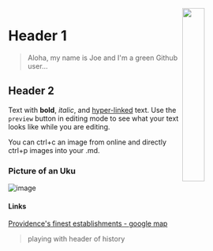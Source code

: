 <img align=right src="https://github.com/NSAWTraining/GithubProjectManagement/blob/main/sandbox/DRAFT_NSAWlogo_v2.png" width=30% height=30%>


# Header 1

> Aloha, my name is Joe and I'm a green Github user... 

## Header 2

Text with **bold**, _italic_, and [hyper-linked](https://ww2.amstat.org/meetings/wsds/2022/index.cfm) text. Use the `preview` button in editing mode to see what your text looks like while you are editing. 

You can ctrl+c an image from online and directly ctrl+p images into your .md. 

### Picture of an Uku
![image](https://user-images.githubusercontent.com/132607566/236910619-87c095d6-ec61-489a-868f-5c2cf22571da.png)

#### Links
>

[Providence's finest establishments - google map](https://www.google.com/search?rlz=1C1GCEA_enUS1041US1041&tbs=lf:1,lf_ui:9&tbm=lcl&q=providence+bars&rflfq=1&num=10&ved=2ahUKEwi3jYbPteb-AhUeGlkFHd3XAaQQtgN6BAgUEAc#rlfi=hd:;si:;mv:[[41.8255991,-71.4046845],[41.8162373,-71.4190757]];tbs:lrf:!1m4!1u3!2m2!3m1!1e1!1m4!1u2!2m2!2m1!1e1!1m4!1u1!2m2!1m1!1e1!1m4!1u1!2m2!1m1!1e2!1m4!1u22!2m2!21m1!1e1!2m1!1e2!2m1!1e1!2m1!1e3!3sIAE,lf:1,lf_ui:9)

>playing with header of history
